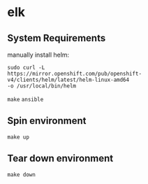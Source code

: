 # elk

## System Requirements

manually install helm:

```shell
sudo curl -L
https://mirror.openshift.com/pub/openshift-v4/clients/helm/latest/helm-linux-amd64
-o /usr/local/bin/helm
```

`make`
`ansible`

## Spin environment

```shell
make up
```

## Tear down environment

```shell
make down
```
